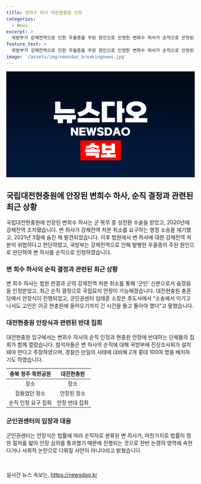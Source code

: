 ```yaml
---
title: 변희수 하사 대전현충원 안장
categories:
  - News
excerpt: >
  국방부가 강제전역으로 인한 우울증을 주된 원인으로 인정한 변희수 하사가 순직으로 안장된 소식에 대한 충북 청주 목련공원의 안장식과 대전현충원에서의 추모행렬에 이어 집회에 대한 보도도 있었다. 군인권센터와 반대 단체의 입장 차이와 경찰의 대비책도 다루어졌다. 요약문을 보고 누구나 이야기를 더 알고 싶어할 것이다.
feature_text: >
  국방부가 강제전역으로 인한 우울증을 주된 원인으로 인정한 변희수 하사가 순직으로 안장된 소식에 대한 충북 청주 목련공원의 안장식과 대전현충원에서의 추모행렬에 이어 집회에 대한 보도도 있었다. 군인권센터와 반대 단체의 입장 차이와 경찰의 대비책도 다루어졌다. 요약문을 보고 누구나 이야기를 더 알고 싶어할 것이다.
image: '/assets/img/newsdao_breakingnews.jpg'
---
```


<p><img src="/assets/img/newsdao_breakingnews.jpg" alt="pcversion 속보" /></p>

<h2 data-ke-size="size26">국립대전현충원에 안장된 변희수 하사, 순직 결정과 관련된 최근 상황</h2>

<p data-ke-size="size16">국립대전현충원에 안장된 변희수 하사는 군 복무 중 성전환 수술을 받았고, 2020년에 강제전역 조치됐습니다. 변 하사가 강제전역 처분 취소를 요구하는 행정 소송을 제기했고, 2021년 3월에 숨진 채 발견되었습니다. 이후 법원에서 변 하사에 대한 강제전역 처분이 위법하다고 판단하였고, 국방부는 강제전역으로 인해 발병한 우울증이 주된 원인으로 판단하여 변 하사를 순직으로 인정하였습니다.</p>

<h3><b>변 희수 하사의 순직 결정과 관련된 최근 상황</b></h3>

<p data-ke-size="size16">변 희수 하사는 법원 판결과 군의 강제전역 처분 취소를 통해 '군인' 신분으로서 숨졌음을 인정받았고, 최근 순직 결정으로 국립묘지 안장이 가능해졌습니다. 대전현충원 충혼당에서 안장식이 진행되었고, 군인권센터 임태훈 소장은 추도사에서 "소송에서 이기고나서도 고인은 이곳 현충원에 들어오기까지 긴 시간을 돌고 돌아야 했다"고 말했습니다.</p>

<h3><b>대전현충원 안장식과 관련된 반대 집회</b></h3>

<p data-ke-size="size16">대전현충원 입구에서는 변희수 하사의 순직 인정과 현충원 안장에 반대하는 단체들의 집회가 함께 열렸습니다. 참석자들은 변 하사의 순직에 대해 국방부에 진상조사위가 설치돼야 한다고 주장하였으며, 경찰은 만일의 사태에 대비해 2개 중대 100여 명을 배치하기도 하였습니다.</p>

<table>
<thead>
<tr>
<th style="text-align: center;">충북 청주 목련공원</th>
<th style="text-align: center;">대전현충원</th>
</tr>
</thead>
<tbody>
<tr>
<td style="text-align: center;">장소</td>
<td style="text-align: center;">장소</td>
</tr>
<tr>
<td style="text-align: center;">잠들었던 장소</td>
<td style="text-align: center;">안장된 장소</td>
</tr>
<tr>
<td style="text-align: center;">순직 인정 요구 집회</td>
<td style="text-align: center;">안장 반대 집회</td>
</tr>
</tbody>
</table>

<h3><b>군인권센터의 입장과 대응</b></h3>

<p data-ke-size="size16">군인권센터는 안장식은 법률에 따라 순직자로 분류된 변 하사가, 마찬가지로 법률이 정한 절차를 밟아 안장 심의를 통과했기 때문에 진행되는 것으로 찬반 논쟁의 영역에 속한다거나 사회적 논란으로 다뤄질 사안이 아니다라고 밝혔습니다.</p>

<p data-ke-size="size16">&nbsp;</p>
실시간 뉴스 속보는, <a href="https://newsdao.kr" rel="dofollow">https://newsdao.kr</a>


